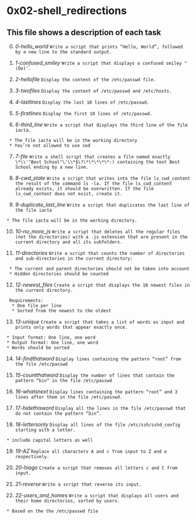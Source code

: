 # **0x02-shell_redirections**

## **This file shows a description of each task**

0. *0-hello_world*
`Write a script that prints “Hello, World”, followed by a new line to the standard output.`

1. *1-confused_smiley*
`Write a script that displays a confused smiley "(Ôo)'.`

2. *2-hellofile*
`Display the content of the /etc/passwd file.`

3. *3-twofiles*
`Display the content of /etc/passwd and /etc/hosts.`

4. *4-lastlines*
`Display the last 10 lines of /etc/passwd.`

5. *5-firstlines*
`Display the first 10 lines of /etc/passwd.`

6. *6-third_line*
`Write a script that displays the third line of the file iacta.`
~~~~
 * The file iacta will be in the working directory
 * You’re not allowed to use sed
~~~~

7. *7-file*
`Write a shell script that creates a file named exactly \*\\'"Best School"\'\\*$\?\*\*\*\*\*:) containing the text Best School ending by a new line.`

8. *8-cwd_state*
`Write a script that writes into the file ls_cwd_content the result of the command ls -la. If the file ls_cwd_content already exists, it should be overwritten. If the file ls_cwd_content does not exist, create it.`

9. *9-duplicate_last_line*
`Write a script that duplicates the last line of the file iacta`
~~~~
* The file iacta will be in the working directory.
~~~~

10. *10-no_more_js*
`Write a script that deletes all the regular files (not the directories) with a .js extension that are present in the current directory and all its subfolders.`

11. *11-directories*
`Write a script that counts the number of directories and sub-directories in the current directory:`
~~~~
 * The current and parent directories should not be taken into account
 * Hidden directories should be counted
~~~~

12. *12-newest_files*
`Create a script that displays the 10 newest files in the current directory.`
~~~~ 
 Requirements:
  * One file per line
  * Sorted from the newest to the oldest
~~~~

13. *13-unique*
 `Create a script that takes a list of words as input and prints only words that appear exactly once.`
~~~~
* Input format: One line, one word
* Output format: One line, one word
* Words should be sorted
~~~~

14. *14-findthatword*
`Display lines containing the pattern “root” from the file /etc/passwd`

15. *15-countthatword*
`Display the number of lines that contain the pattern “bin” in the file /etc/passwd`

16. *16-whatsnext*
`Display lines containing the pattern “root” and 3 lines after them in the file /etc/passwd.`

17. *17-hidethisword*
`Display all the lines in the file /etc/passwd that do not contain the pattern “bin”.`

18. *18-lettersonly*
`Display all lines of the file /etc/ssh/sshd_config starting with a letter.`
~~~~
* include capital letters as well
~~~~

19. *19-AZ*
`Replace all characters A and c from input to Z and e respectively.`

20. *20-hiago*
`Create a script that removes all letters c and C from input.`

21. *21-reverse*
`Write a script that reverse its input.`

22. *22-users_and_homes*
`Write a script that displays all users and their home directories, sorted by users.`
~~~~
* Based on the the /etc/passwd file
~~~~
